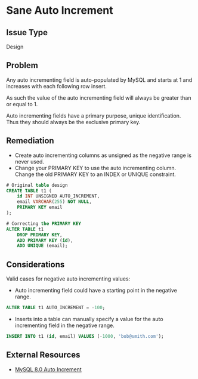 # Sane Auto Increment

## Issue Type

Design

## Problem

Any auto incrementing field is auto-populated by MySQL and starts at 1 and increases with each following row insert.

As such the value of the auto incrementing field will always be greater than or equal to 1.

Auto incrementing fields have a primary purpose, unique identification. Thus they should always be the exclusive primary key.

## Remediation

* Create auto incrementing columns as unsigned as the negative range is never used.
* Change your PRIMARY KEY to use the auto incrementing column.
  Change the old PRIMARY KEY to an INDEX or UNIQUE constraint.

```sql
# Original table design
CREATE TABLE t1 (
    id INT UNSIGNED AUTO_INCREMENT,
    email VARCHAR(255) NOT NULL,
    PRIMARY KEY email
);

# Correcting the PRIMARY KEY
ALTER TABLE t1
    DROP PRIMARY KEY,
    ADD PRIMARY KEY (id),
    ADD UNIQUE (email);
```

## Considerations

Valid cases for negative auto incrementing values:
* Auto incrementing field could have a starting point in the negative range.

```sql
ALTER TABLE t1 AUTO_INCREMENT = -100;
```
* Inserts into a table can manually specify a value for the auto incrementing field in the negative range.

```sql
INSERT INTO t1 (id, email) VALUES (-1000, 'bob@smith.com');
```

## External Resources

* [MySQL 8.0 Auto Increment](https://dev.mysql.com/doc/refman/8.0/en/example-auto-increment.html)